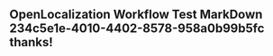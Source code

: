 <properties
ms.topic="hero-topic"
ms.test1="hero-topic"
ms.test2="test"/>

## OpenLocalization Workflow Test MarkDown 234c5e1e-4010-4402-8578-958a0b99b5fc thanks!
